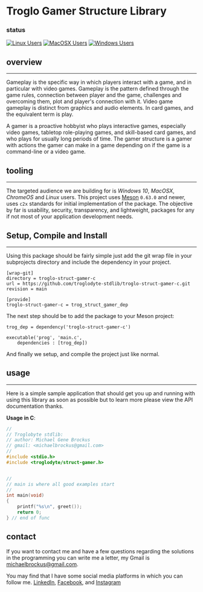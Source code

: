 # Troglo Gamer Structure Library

### status

[![Linux Users](https://github.com/troglodyte-stdlib/troglo-struct-gamer-c/actions/workflows/ci_runner_linux.yml/badge.svg)](https://github.com/troglodyte-stdlib/troglo-struct-gamer-c/actions/workflows/ci_runner_linux.yml) [![MacOSX Users](https://github.com/troglodyte-stdlib/troglo-struct-gamer-c/actions/workflows/ci_runner_macosx.yml/badge.svg)](https://github.com/troglodyte-stdlib/troglo-struct-gamer-c/actions/workflows/ci_runner_macosx.yml) [![Windows Users](https://github.com/troglodyte-stdlib/troglo-struct-gamer-c/actions/workflows/ci_runner_windows.yml/badge.svg)](https://github.com/troglodyte-stdlib/troglo-struct-gamer-c/actions/workflows/ci_runner_windows.yml)

## overview

* * *

Gameplay is the specific way in which players interact with a game, and in
particular with video games. Gameplay is the pattern defined through the
game rules, connection between player and the game, challenges and overcoming
them, plot and player's connection with it. Video game gameplay is distinct
from graphics and audio elements. In card games, and the equivalent term is play.

A gamer is a proactive hobbyist who plays interactive games, especially video
games, tabletop role-playing games, and skill-based card games, and who plays
for usually long periods of time. The gamer structure is a gamer with actions
the gamer can make in a game depending on if the game is a command-line or
a video game.

## tooling

* * *

The targeted audience we are building for is *Windows 10*, *MacOSX*, *ChromeOS*
and *Linux* users. This project uses [Meson](https://mesonbuild.com/) `0.63.0`
and newer, uses `c2x` standards for initial implementation of the package. The
objective by far is usability, security, transparency, and lightweight, packages
for any if not most of your application development needs.

## Setup, Compile and Install

* * *

Using this package should be fairly simple just add the git wrap file
in your subprojects directory and include the dependency in your project.

```console
[wrap-git]
directory = troglo-struct-gamer-c
url = https://github.com/troglodyte-stdlib/troglo-struct-gamer-c.git
revision = main

[provide]
troglo-struct-gamer-c = trog_struct_gamer_dep
```


The next step should be to add the package to your Meson project:

```meson
trog_dep = dependency('troglo-struct-gamer-c')

executable('prog', 'main.c',
    dependencies : [trog_dep])

```

And finally we setup, and compile the project just like normal.

## usage

* * *

Here is a simple sample application that should get you up and
running with using this library as soon as possible but to learn
more please view the API documentation thanks.

**Usage in C**:

```c
//
// Troglobyte stdlib:
// author: Michael Gene Brockus
// gmail: <michaelbrockus@gmail.com>
//
#include <stdio.h>
#include <troglodyte/struct-gamer.h>


//
// main is where all good examples start
//
int main(void)
{
    printf("%s\n", greet());
    return 0;
} // end of func

```

## contact

If you want to contact me and have a few questions
regarding the solutions in the programming you can write
me a letter, my Gmail is <michaelbrockus@gmail.com>.

You may find that I have some social media platforms
in which you can follow me. [LinkedIn](https://www.linkedin.com/in/michael-brockus), [Facebook](https://facebook.com/michael.brockus.555), and [Instagram](https://instagram.com/troglodyte_coder/)
